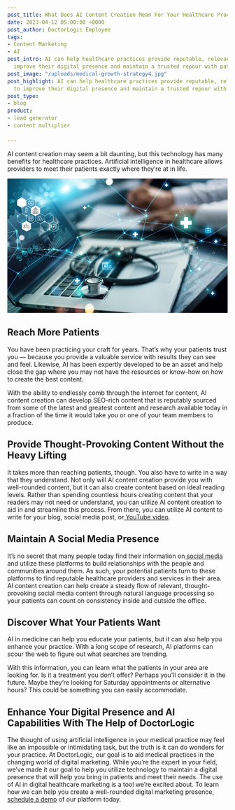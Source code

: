 ```yaml
---
post_title: What Does AI Content Creation Mean For Your Healthcare Practice?
date: 2023-04-12 05:00:00 +0000
post_author: DoctorLogic Employee
tags:
- Content Marketing
- AI
post_intro: AI can help healthcare practices provide reputable, relevant content to
  improve their digital presence and maintain a trusted repour with patients.
post_image: "/uploads/medical-growth-strategy4.jpg"
post_highlight: AI can help healthcare practices provide reputable, relevant content
  to improve their digital presence and maintain a trusted repour with patients.
post_type:
- blog
product:
- lead generator
- content multiplier

---
```

AI content creation may seem a bit daunting, but this technology has many benefits for healthcare practices. Artificial intelligence in healthcare allows providers to meet their patients exactly where they’re at in life.

![](/uploads/medical-growth-strategy4.jpg)

## Reach More Patients

You have been practicing your craft for years. That’s why your patients trust you — because you provide a valuable service with results they can see and feel. Likewise, AI has been expertly developed to be an asset and help close the gap where you may not have the resources or know-how on how to create the best content.

With the ability to endlessly comb through the internet for content, AI content creation can develop SEO-rich content that is reputably sourced from some of the latest and greatest content and research available today in a fraction of the time it would take you or one of your team members to produce.

## Provide Thought-Provoking Content Without the Heavy Lifting

It takes more than reaching patients, though. You also have to write in a way that they understand. Not only will AI content creation provide you with well-rounded content, but it can also create content based on ideal reading levels. Rather than spending countless hours creating content that your readers may not need or understand, you can utilize AI content creation to aid in and streamline this process. From there, you can utilize AI content to write for your blog, social media post, or[ YouTube video](https://doctorlogic.com/blog/how-youtube-grows-business.html).

## Maintain A Social Media Presence

It’s no secret that many people today find their information on[ social media](https://doctorlogic.com/blog/how-to-improve-your-social-media-presence.html) and utilize these platforms to build relationships with the people and communities around them. As such, your potential patients turn to these platforms to find reputable healthcare providers and services in their area. AI content creation can help create a steady flow of relevant, thought-provoking social media content through natural language processing so your patients can count on consistency inside and outside the office.

## Discover What Your Patients Want

AI in medicine can help you educate your patients, but it can also help you enhance your practice. With a long scope of research, AI platforms can scour the web to figure out what searches are trending.

With this information, you can learn what the patients in your area are looking for. Is it a treatment you don’t offer? Perhaps you’ll consider it in the future. Maybe they’re looking for Saturday appointments or alternative hours? This could be something you can easily accommodate.

## Enhance Your Digital Presence and AI Capabilities With The Help of DoctorLogic

The thought of using artificial intelligence in your medical practice may feel like an impossible or intimidating task, but the truth is it can do wonders for your practice. At DoctorLogic, our goal is to aid medical practices in the changing world of digital marketing. While you’re the expert in your field, we’ve made it our goal to help you utilize technology to maintain a digital presence that will help you bring in patients and meet their needs. The use of AI in digital healthcare marketing is a tool we’re excited about. To learn how we can help you create a well-rounded digital marketing presence,[ schedule a demo](https://growth.doctorlogic.com/get-a-demo?_gl=1*1um2xbp*_ga*MTMxMTcyNzc5MC4xNjU5NDU4NzUz*_ga_HYTFNMWV4B*MTY3Nzg3NzkyMy43LjEuMTY3Nzg3OTE0MC41OC4wLjA.) of our platform today.